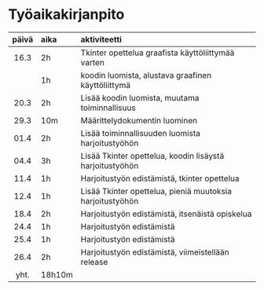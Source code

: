 # Työaikakirjanpito

| päivä | aika | aktiviteetti  |
| :----:|:-----| :-----|
| 16.3  | 2h   | Tkinter opettelua graafista käyttöliittymää varten |
|       | 1h   | koodin luomista, alustava graafinen käyttöliittymä |
| 20.3  | 2h   | Lisää koodin luomista, muutama toiminnallisuus |
| 29.3  | 10m  | Määrittelydokumentin luominen
| 01.4  | 2h   | Lisää toiminnallisuuden luomista harjoitustyöhön
| 04.4  | 3h   | Lisää Tkinter opettelua, koodin lisäystä harjoitustyöhön
| 11.4  | 1h   | Harjoitustyön edistämistä, tkinter opettelua
| 12.4  | 1h   | Lisää Tkinter opettelua, pieniä muutoksia harjoitustyöhön
| 18.4  | 2h   | Harjoitustyön edistämistä, itsenäistä opiskelua
| 24.4  | 1h   | Harjoitustyön edistämistä
| 25.4  | 1h   | Harjoitustyön edistämistä
| 26.4  | 2h   | Harjoitustyön edistämistä, viimeistellään release
| yht.  |18h10m|
